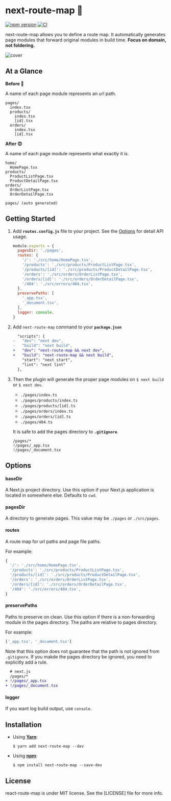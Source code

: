 # next-route-map 🚏

[![npm version](https://badge.fury.io/js/next-route-map.svg)](https://www.npmjs.com/package/next-route-map)
[![CI](https://github.com/devxoul/next-route-map/workflows/CI/badge.svg)](https://github.com/devxoul/next-route-map/actions/workflows/ci.yml)

next-route-map allows you to define a route map. It automatically generates page modules that forward original modules in build time. **Focus on domain, not foldering.**

<img src="https://user-images.githubusercontent.com/931655/147760569-f030eab9-0ed1-4dbf-b548-c81985b3246a.png" alt="cover">

## At a Glance

**Before 🤔**

A name of each page module represents an url path.

```
pages/
  index.tsx
  products/
    index.tsx
    [id].tsx
  orders/
    index.tsx
    [id].tsx
```

**After 😊**

A name of each page module represents what exactly it is.

```
home/
  HomePage.tsx
products/
  ProductListPage.tsx
  ProductDetailPage.tsx
orders/
  OrderListPage.tsx
  OrderDetailPage.tsx

pages/ (auto generated)
```

## Getting Started

1. Add **`routes.config.js`** file to your project. See the [Options](#options) for detail API usage.

    ```js
    module.exports = {
      pagesDir: './pages',
      routes: {
        '/': './src/home/HomePage.tsx',
        '/products': './src/products/ProductListPage.tsx',
        '/products/[id]': './src/products/ProductDetailPage.tsx',
        '/orders': './src/orders/OrderListPage.tsx',
        '/orders/[id]': './src/orders/OrderDetailPage.tsx',
        '/404': './src/errors/404.tsx',
      },
      preservePaths: [
        '_app.tsx',
        '_document.tsx',
      ],
      logger: console,
    }
    ```

2. Add `next-route-map` command to your **`package.json`**

    ```diff
      "scripts": {
    -   "dev": "next dev",
    -   "build": "next build",
    +   "dev": "next-route-map && next dev",
    +   "build": "next-route-map && next build",
        "start": "next start",
        "lint": "next lint"
      },
    ```

3. Then the plugin will generate the proper page modules on `$ next build` or `$ next dev`.

    * `./pages/index.ts`
    * `./pages/products/index.ts`
    * `./pages/products/[id].ts`
    * `./pages/orders/index.ts`
    * `./pages/orders/[id].ts`
    * `./pages/404.ts`

    It is safe to add the pages directory to **`.gitignore`**.

    ```gitignore
    /pages/*
    !/pages/_app.tsx
    !/pages/_document.tsx
    ```

## Options

#### baseDir

A Next.js project directory. Use this option if your Next.js application is located in somewhere else. Defaults to `cwd`.

#### pagesDir

A directory to generate pages. This value may be `./pages` or `./src/pages`.

#### routes

A route map for url paths and page file paths.

For example:

```js
{
  '/': './src/home/HomePage.tsx',
  '/products': './src/products/ProductListPage.tsx',
  '/products/[id]': './src/products/ProductDetailPage.tsx',
  '/orders': './src/orders/OrderListPage.tsx',
  '/orders/[id]': './src/orders/OrderDetailPage.tsx',
  '/404': './src/errors/404.tsx',
}
```

#### preservePaths

Paths to preserve on clean. Use this option if there is a non-forwarding module in the pages directory. The paths are relative to pages directory.

For example:

```js
['_app.tsx', '_document.tsx']
```

Note that this option does not guarantee that the path is not ignored from `.gitignore`. If you makde the pages directory be ignored, you need to explicitly add a rule.

```diff
  # next.js
  /pages/*
+ !/pages/_app.tsx
+ !/pages/_document.tsx
```

#### logger

If you want log build output, use `console`.

## Installation

* Using [**Yarn**](https://yarnpkg.com/):
    ```console
    $ yarn add next-route-map --dev
    ```
* Using [**npm**](https://www.npmjs.com/):
    ```console
    $ npm install next-route-map --save-dev
    ```

## License

react-route-map is under MIT license. See the [LICENSE] file for more info.
